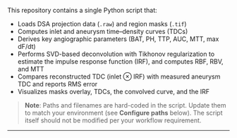 This repository contains a single Python script that:
- Loads DSA projection data (`.raw`) and region masks (`.tif`)
- Computes inlet and aneurysm time–density curves (TDCs)
- Derives key angiographic parameters (BAT, PH, TTP, AUC, MTT, max dF/dt)
- Performs SVD-based deconvolution with Tikhonov regularization to estimate the impulse response function (IRF), and computes RBF, RBV, and MTT
- Compares reconstructed TDC (inlet ⊗ IRF) with measured aneurysm TDC and reports RMS error
- Visualizes masks overlay, TDCs, the convolved curve, and the IRF

> **Note**: Paths and filenames are hard-coded in the script. Update them to match your environment (see **Configure paths** below). The script itself should not be modified per your workflow requirement.

---
